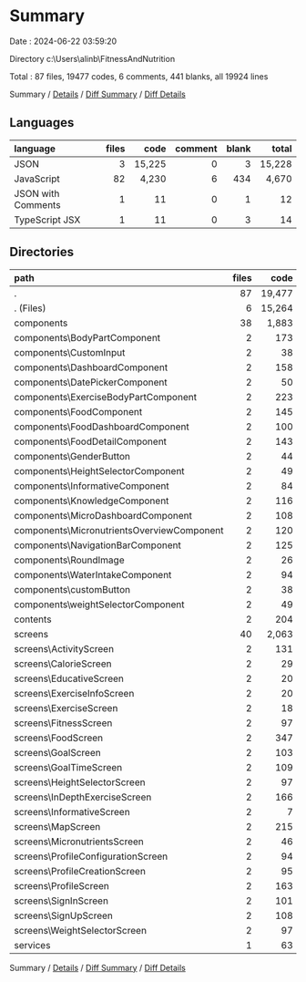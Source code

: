 # Summary

Date : 2024-06-22 03:59:20

Directory c:\\Users\\alinb\\FitnessAndNutrition

Total : 87 files,  19477 codes, 6 comments, 441 blanks, all 19924 lines

Summary / [Details](details.md) / [Diff Summary](diff.md) / [Diff Details](diff-details.md)

## Languages
| language | files | code | comment | blank | total |
| :--- | ---: | ---: | ---: | ---: | ---: |
| JSON | 3 | 15,225 | 0 | 3 | 15,228 |
| JavaScript | 82 | 4,230 | 6 | 434 | 4,670 |
| JSON with Comments | 1 | 11 | 0 | 1 | 12 |
| TypeScript JSX | 1 | 11 | 0 | 3 | 14 |

## Directories
| path | files | code | comment | blank | total |
| :--- | ---: | ---: | ---: | ---: | ---: |
| . | 87 | 19,477 | 6 | 441 | 19,924 |
| . (Files) | 6 | 15,264 | 0 | 9 | 15,273 |
| components | 38 | 1,883 | 3 | 157 | 2,043 |
| components\\BodyPartComponent | 2 | 173 | 1 | 13 | 187 |
| components\\CustomInput | 2 | 38 | 0 | 7 | 45 |
| components\\DashboardComponent | 2 | 158 | 1 | 9 | 168 |
| components\\DatePickerComponent | 2 | 50 | 0 | 7 | 57 |
| components\\ExerciseBodyPartComponent | 2 | 223 | 1 | 18 | 242 |
| components\\FoodComponent | 2 | 145 | 0 | 7 | 152 |
| components\\FoodDashboardComponent | 2 | 100 | 0 | 9 | 109 |
| components\\FoodDetailComponent | 2 | 143 | 0 | 9 | 152 |
| components\\GenderButton | 2 | 44 | 0 | 5 | 49 |
| components\\HeightSelectorComponent | 2 | 49 | 0 | 6 | 55 |
| components\\InformativeComponent | 2 | 84 | 0 | 6 | 90 |
| components\\KnowledgeComponent | 2 | 116 | 0 | 7 | 123 |
| components\\MicroDashboardComponent | 2 | 108 | 0 | 6 | 114 |
| components\\MicronutrientsOverviewComponent | 2 | 120 | 0 | 9 | 129 |
| components\\NavigationBarComponent | 2 | 125 | 0 | 9 | 134 |
| components\\RoundImage | 2 | 26 | 0 | 4 | 30 |
| components\\WaterIntakeComponent | 2 | 94 | 0 | 8 | 102 |
| components\\customButton | 2 | 38 | 0 | 12 | 50 |
| components\\weightSelectorComponent | 2 | 49 | 0 | 6 | 55 |
| contents | 2 | 204 | 0 | 60 | 264 |
| screens | 40 | 2,063 | 1 | 209 | 2,273 |
| screens\\ActivityScreen | 2 | 131 | 0 | 10 | 141 |
| screens\\CalorieScreen | 2 | 29 | 0 | 4 | 33 |
| screens\\EducativeScreen | 2 | 20 | 0 | 4 | 24 |
| screens\\ExerciseInfoScreen | 2 | 20 | 0 | 4 | 24 |
| screens\\ExerciseScreen | 2 | 18 | 0 | 4 | 22 |
| screens\\FitnessScreen | 2 | 97 | 0 | 6 | 103 |
| screens\\FoodScreen | 2 | 347 | 0 | 21 | 368 |
| screens\\GoalScreen | 2 | 103 | 0 | 9 | 112 |
| screens\\GoalTimeScreen | 2 | 109 | 0 | 12 | 121 |
| screens\\HeightSelectorScreen | 2 | 97 | 0 | 11 | 108 |
| screens\\InDepthExerciseScreen | 2 | 166 | 1 | 11 | 178 |
| screens\\InformativeScreen | 2 | 7 | 0 | 3 | 10 |
| screens\\MapScreen | 2 | 215 | 0 | 14 | 229 |
| screens\\MicronutrientsScreen | 2 | 46 | 0 | 7 | 53 |
| screens\\ProfileConfigurationScreen | 2 | 94 | 0 | 14 | 108 |
| screens\\ProfileCreationScreen | 2 | 95 | 0 | 13 | 108 |
| screens\\ProfileScreen | 2 | 163 | 0 | 17 | 180 |
| screens\\SignInScreen | 2 | 101 | 0 | 18 | 119 |
| screens\\SignUpScreen | 2 | 108 | 0 | 16 | 124 |
| screens\\WeightSelectorScreen | 2 | 97 | 0 | 11 | 108 |
| services | 1 | 63 | 2 | 6 | 71 |

Summary / [Details](details.md) / [Diff Summary](diff.md) / [Diff Details](diff-details.md)